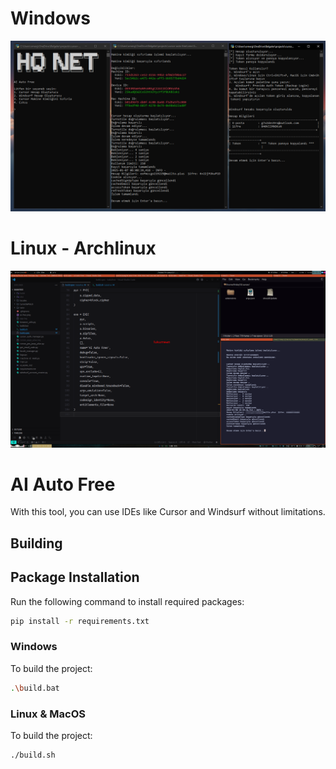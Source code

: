 # Windows

![AI Free](ai-free.png)

# Linux - Archlinux

![AI Free](2025-01-08_10-54.png)

# AI Auto Free

With this tool, you can use IDEs like Cursor and Windsurf without limitations.

## Building

## Package Installation

Run the following command to install required packages:

```bash
pip install -r requirements.txt
```

### Windows

To build the project:

```bash
.\build.bat
```

### Linux & MacOS

To build the project:

```bash
./build.sh
```

